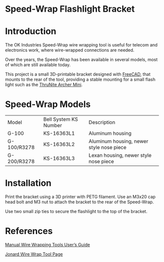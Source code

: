 # Speed-Wrap Flashlight Bracket


# Introduction

The OK Industries Speed-Wrap wire wrapping tool is useful for telecom and electronics work, where wire-wrapped connections are needed.

Over the years, the Speed-Wrap has been available in several models, most of which are still available today.

This project is a small 3D-printable bracket designed with [FreeCAD](https://freecad.org), that mounts to the rear of the tool, providing a stable mounting for a small flash light such as the [ThruNite Archer Mini](https://www.amazon.com/dp/B09XDTX7MX).


# Speed-Wrap Models


<table>
  <tr>
   <td>Model
   </td>
   <td>Bell System KS Number
   </td>
   <td>Description
   </td>
  </tr>
  <tr>
   <td>G-100
   </td>
   <td>KS-16363L1
   </td>
   <td>Aluminum housing
   </td>
  </tr>
  <tr>
   <td>G-100/R3278
   </td>
   <td>KS-16363L2
   </td>
   <td>Aluminum housing, newer style nose piece 
   </td>
  </tr>
  <tr>
   <td>G-200/R3278
   </td>
   <td>KS-16363L3
   </td>
   <td>Lexan housing, newer style nose piece 
   </td>
  </tr>
</table>



# Installation

Print the bracket using a 3D printer with PETG filament.  Use an M3x20 cap head bolt and M3 nut to attach the bracket to the rear of the Speed-Wrap.

Use two small zip ties to secure the flashlight to the top of the bracket.


# References

[Manual Wire Wrapping Tools User’s Guide](https://jonard.com/sites/default/files/product_files/Manual%20Wire%20Wrapping%20Tools%20Users%20Guide%20%284%29.pdf)

[Jonard Wire Wrap Tool Page](https://jonard.com/manual-wire-wrap-and-unwrap-guns-0)